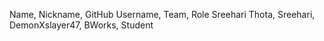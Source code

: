 Name, Nickname, GitHub Username, Team, Role
Sreehari Thota, Sreehari, DemonXslayer47, BWorks, Student
